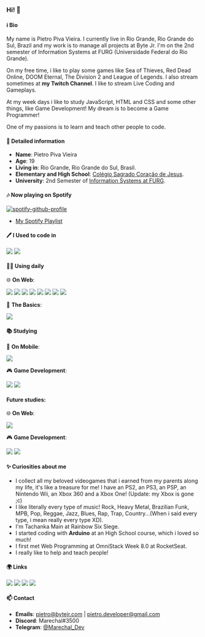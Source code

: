 

### Hi! 👋

#### ℹ️ Bio
My name is Pietro Piva Vieira. I currently live in Rio Grande, Rio Grande do Sul, Brazil and my work is to manage all projects at Byte Jr.
I'm on the 2nd semester of Information Systems at FURG (Universidade Federal do Rio Grande).

On my free time, i like to play some games like Sea of Thieves, Red Dead Online, DOOM Eternal, The Division 2 and League of Legends.
I also stream sometimes at **my Twitch Channel**. I like to stream Live Coding and Gameplays.

At my week days i like to study JavaScript, HTML and CSS and some other things, like Game Development!
My dream is to become a Game Programmer!

One of my passions is to learn and teach other people to code.

#### 💬 Detailed information            
* **Name**: Pietro Piva Vieira
* **Age**: 19
* **Living in**: Rio Grande, Rio Grande do Sul, Brasil.
* **Elementary and High School**: [Colégio Sagrado Coração de Jesus](https://www.facebook.com/colegiosagradorg/).
* **University**: 2nd Semester of [Information Systems at FURG](https://sistemas.furg.br/sistemas/paginaFURG/publico/bin/cursos/tela_qsl_visual.php?cd_curso=252*318).

#### 🎶 Now playing on Spotify

[![spotify-github-profile](https://spotify-github-profile.vercel.app/api/view?uid=piva-pietro2014&cover_image=true&theme=default)](https://github.com/kittinan/spotify-github-profile)

* [My Spotify Playlist](https://open.spotify.com/playlist/5oHIpeFo7RO0zfhSiTk0NA?si=lmUtxfFcTlileY9RZg_Lug)

#### 🖊 I Used to code in
<img src="https://img.shields.io/badge/-Arduino-00979D?style=for-the-badge&logo=Arduino&logoColor=white"/> <img src="https://img.shields.io/badge/c%20-%2300599C.svg?&style=for-the-badge&logo=c&logoColor=white"/>

#### 👨‍💻 Using daily
🌐 **On Web**:

<img src="https://img.shields.io/badge/html5%20-%23E34F26.svg?&style=for-the-badge&logo=html5&logoColor=white"/> <img src="https://img.shields.io/badge/css3%20-%231572B6.svg?&style=for-the-badge&logo=css3&logoColor=white"/> <img src="https://img.shields.io/badge/node.js%20-%2343853D.svg?&style=for-the-badge&logo=node.js&logoColor=white"/> <img src="https://img.shields.io/badge/javascript%20-%23323330.svg?&style=for-the-badge&logo=javascript&logoColor=%23F7DF1E"/> <img src="https://img.shields.io/badge/express.js%20-%23404d59.svg?&style=for-the-badge"/> <img src="https://img.shields.io/badge/bootstrap%20-%23563D7C.svg?&style=for-the-badge&logo=bootstrap&logoColor=white"/> <img src ="https://img.shields.io/badge/MongoDB-%234ea94b.svg?&style=for-the-badge&logo=mongodb&logoColor=white"/> <img src="https://img.shields.io/badge/git%20-%23F05033.svg?&style=for-the-badge&logo=git&logoColor=white"/>

📗 **The Basics**:

<img src="https://img.shields.io/badge/python%20-%2314354C.svg?&style=for-the-badge&logo=python&logoColor=white"/>

#### 📚 Studying
📱 **On Mobile**:

<img src="https://img.shields.io/badge/react_native%20-%2320232a.svg?&style=for-the-badge&logo=react&logoColor=%2361DAFB"/>

🎮 **Game Development**: 

<img src="https://img.shields.io/badge/c%23%20-%23239120.svg?&style=for-the-badge&logo=c-sharp&logoColor=white"/> <img src="https://img.shields.io/badge/unity%20-%23000000.svg?&style=for-the-badge&logo=unity&logoColor=white"/>


#### Future studies:
🌐 **On Web**:

<img src="https://img.shields.io/badge/react%20-%2320232a.svg?&style=for-the-badge&logo=react&logoColor=%2361DAFB"/>

🎮 **Game Development**: 

<img src="https://img.shields.io/badge/c++%20-%2300599C.svg?&style=for-the-badge&logo=c%2B%2B&ogoColor=white"/> <img src="https://img.shields.io/badge/unreal%20engine%20-%23313131.svg?&style=for-the-badge&logo=unreal%20engine&logoColor=white"/>


#### ✨ Curiosities about me
* I collect all my beloved videogames that i earned from my parents along my life, it's like a treasure for me! I have an PS2, an PS3, an PSP, an Nintendo Wii, an Xbox 360 and a Xbox One! (Update: my Xbox is gone ;c)
* I like literally every type of music! Rock, Heavy Metal, Brazilian Funk, MPB, Pop, Reggae, Jazz, Blues, Rap, Trap, Country...(When i said every type, i mean really every type XD).
* I'm Tachanka Main at Rainbow Six Siege.
* I started coding with **Arduino** at an High School course, which i loved so much!
* I first met Web Programming at OmniStack Week 8.0 at RocketSeat.
* I really like to help and teach people!

#### 🌍 Links
<a href="https://www.twitch.tv/marechal_dev" target="_blank"><img src="https://img.shields.io/badge/marechal_dev%20-%239146FF.svg?&style=for-the-badge&logo=Twitch&logoColor=white"/></a>
<a href="https://www.linkedin.com/in/pietro-vieira/" target="_blank"><img src="https://img.shields.io/badge/linkedin%20-%230077B5.svg?&style=for-the-badge&logo=linkedin&logoColor=white"/></a>
<a href="https://twitter.com/marechal_dev" target="_blank"><img src="https://img.shields.io/badge/marechal_dev%20-%231DA1F2.svg?&style=for-the-badge&logo=Twitter&logoColor=white"/></a>
<a href="https://www.instagram.com/marechal.dev/" target="_blank"><img src="https://img.shields.io/badge/marechal.dev%20-%23E4405F.svg?&style=for-the-badge&logo=Instagram&logoColor=white"/></a>

#### 📫 Contact
* **Emails**: pietro@bytejr.com | pietro.developer@gmail.com
* **Discord**: Marechal#3500
* **Telegram**: [@Marechal_Dev](https://t.me/Marechal_Dev)
